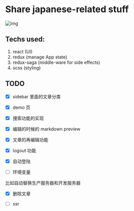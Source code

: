# Share japanese-related stuff

![img](https://carywill.github.io/learnJapaneseWeb/screenshots/demo.gif)

## Techs used:

1. react (UI)
2. redux (manage App state)
3. redux-saga (middle-ware for side effects)
4. scss (styling)

## TODO

- [X] sidebar 里面的文章分类

- [X] demo 页

- [X] 搜索功能的实现

- [X] 编辑的时候的 markdown preview

- [x] 文章的再编辑功能

- [x] logout 功能

- [x] 自动登陆

- [ ] 环境变量

比如自动替换生产服务器和开发服务器

- [X] 删除文章

- [ ] ssr
